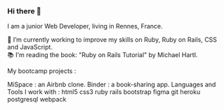 ### Hi there 👋

I am a junior Web Developer, living in Rennes, France.

🌱 I’m currently working to improve my skills on Ruby, Ruby on Rails, CSS and JavaScript.
<br>
📚 I'm reading the book: "Ruby on Rails Tutorial" by Michael Hartl.

My bootcamp projects :

MiSpace : an Airbnb clone.
Binder : a book-sharing app.
Languages and Tools I work with :
html5 css3 ruby rails bootstrap figma git heroku postgresql webpack

<!--
**tristanmeillard/tristanmeillard** is a ✨ _special_ ✨ repository because its `README.md` (this file) appears on your GitHub profile.

Here are some ideas to get you started:

- 🔭 I’m currently working on ...
- 🌱 I’m currently learning ...
- 👯 I’m looking to collaborate on ...
- 🤔 I’m looking for help with ...
- 💬 Ask me about ...
- 📫 How to reach me: ...
- 😄 Pronouns: ...
- ⚡ Fun fact: ...
-->
